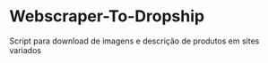 # Webscraper-To-Dropship
 Script para download de imagens e descrição de produtos em sites variados
